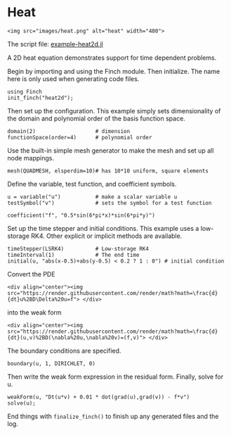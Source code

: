 # Heat

```@raw html
<img src="images/heat.png" alt="heat" width="400">
```

The script file: [example-heat2d.jl](https://github.com/paralab/Finch/blob/master/Finch/examples/example-heat2d.jl)

A 2D heat equation demonstrates support for time dependent problems.

Begin by importing and using the Finch module. Then initialize. The name here is only used when generating code files.
```
using Finch
init_finch("heat2d");
```
Then set up the configuration. This example simply sets dimensionality of the domain and polynomial order of the basis function space.
```
domain(2)                  	# dimension
functionSpace(order=4) 		# polynomial order
```
Use the built-in simple mesh generator to make the mesh and set up all node mappings.
```
mesh(QUADMESH, elsperdim=10)# has 10*10 uniform, square elements
```
Define the variable, test function, and coefficient symbols.
```
u = variable("u")           # make a scalar variable u
testSymbol("v")             # sets the symbol for a test function

coefficient("f", "0.5*sin(6*pi*x)*sin(6*pi*y)")
```
Set up the time stepper and initial conditions. This example uses a low-storage RK4. Other explicit or implicit methods are available.
```
timeStepper(LSRK4)  		# Low-storage RK4
timeInterval(1) 			# The end time
initial(u, "abs(x-0.5)+abs(y-0.5) < 0.2 ? 1 : 0") # initial condition
```
Convert the PDE
```@raw html
<div align="center"><img src="https://render.githubusercontent.com/render/math?math=\frac{d}{dt}u%2BD\Delta%20u=f"> </div>
```
into the weak form
```@raw html
<div align="center"><img src="https://render.githubusercontent.com/render/math?math=\frac{d}{dt}(u,v)%2BD(\nabla%20u,\nabla%20v)=(f,v)"> </div>
```

The boundary conditions are specified.
```
boundary(u, 1, DIRICHLET, 0)
```
Then write the weak form expression in the residual form. Finally, solve for u.
```
weakForm(u, "Dt(u*v) + 0.01 * dot(grad(u),grad(v)) - f*v")
solve(u);
```
End things with `finalize_finch()` to finish up any generated files and the log.